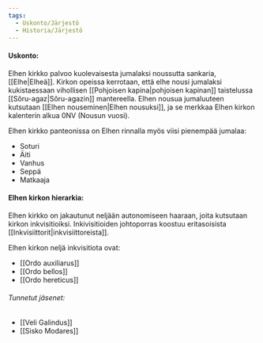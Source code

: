 ```yaml
---
tags:
  - Uskonto/Järjestö
  - Historia/Järjestö
---
```

#### Uskonto:

Elhen kirkko palvoo kuolevaisesta jumalaksi noussutta sankaria, [[Elhe|Elheä]]. Kirkon opeissa kerrotaan, että elhe nousi jumalaksi kukistaessaan vihollisen [[Pohjoisen kapina|pohjoisen kapinan]] taistelussa [[Sôru-agaz|Sôru-agazin]] mantereella. Elhen nousua jumaluuteen kutsutaan [[Elhen nouseminen|Elhen nousuksi]], ja se merkkaa Elhen kirkon kalenterin alkua 0NV (Nousun vuosi).

Elhen kirkko panteonissa on Elhen rinnalla myös viisi pienempää jumalaa:
- Soturi
- Äiti
- Vanhus
- Seppä
- Matkaaja

#### Elhen kirkon hierarkia:
Elhen kirkko on jakautunut neljään autonomiseen haaraan, joita kutsutaan kirkon inkvisitioiksi.
Inkivisitioiden johtoporras koostuu eritasoisista [[Inkvisiittorit|inkvisiittoreista]].

Elhen kirkon neljä inkvisitiota ovat:
- [[Ordo auxiliarus]]
- [[Ordo bellos]]
- [[Ordo hereticus]]

###### Tunnetut jäsenet:
- [[Veli Galindus]]
- [[Sisko Modares]]
